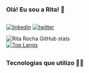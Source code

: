 ### Olá! Eu sou a Rita! 👋

##

[![linkedin](https://img.shields.io/badge/LinkedIn-0077B5?style=for-the-badge&logo=linkedin&logoColor=white)](https://linkedin.com/in/ritacassiasr)
[![twitter](https://img.shields.io/badge/Twitter-1DA1F2?style=for-the-badge&logo=twitter&logoColor=white)](https://twitter.com/ritacassiasr)



![Rita Rocha GitHub stats](https://github-readme-stats.vercel.app/api?username=ritacassiasr&show_icons=true&theme=gotham) <br> 
[![Top Langs](https://github-readme-stats.vercel.app/api/top-langs/?username=ritacassiasr&theme=gotham&card_width=495)](https://github.com/ritacassiasr/github-readme-stats)

##

### Tecnologias que utilizo 👩‍💻

<div style="display: inline_block"><br/>
<img align="center" alt "html5" src="https://img.shields.io/badge/HTML5-E34F26?style=for-the-badge&logo=html5&logoColor=white"/>
<img align="center" alt "CSS" src="https://img.shields.io/badge/CSS-239120?&style=for-the-badge&logo=css3&logoColor=white"/>
<img align="center" alt "Javascript" src="https://img.shields.io/badge/JavaScript-F7DF1E?style=for-the-badge&logo=javascript&logoColor=black"/>
